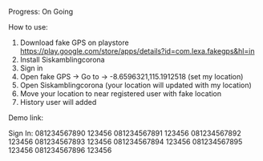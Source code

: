 Progress:
On Going

How to use:
1. Download fake GPS on playstore https://play.google.com/store/apps/details?id=com.lexa.fakegps&hl=in
2. Install Siskamblingcorona
3. Sign in
4. Open fake GPS -> Go to -> -8.6596321,115.1912518 (set my location)
5. Open Siskamblingcorona (your location will updated with my location)
6. Move your location to near registered user with fake location
7. History user will added

Demo link:


Sign In:
081234567890 123456
081234567891 123456
081234567892 123456
081234567893 123456
081234567894 123456
081234567895 123456
081234567896 123456